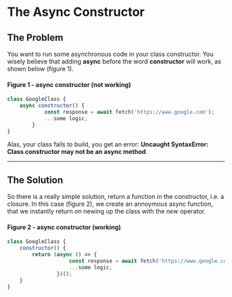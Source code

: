 # The Async Constructor

## The Problem
You want to run some asynchronous code in your class constructor. You wisely believe that adding **async** before the word **constructor** will work, as shown below (figure 1).

#### Figure 1 - async constructor (not working)
```javascript exampleBad
class GoogleClass {
    async constructor() {
            const response = await fetch('https://www.google.com');
            ...some logic;
        }
}
```

Alas, your class fails to build, you get an error: **Uncaught SyntaxError: Class constructor may not be an async method**.

---

## The Solution

So there is a really simple solution, return a function in the constructor, i.e. a closure. In this case (figure 2), we create an annoymous async function, that we instantly return on newing up the class with the *new* operator.

#### Figure 2 - async constructor (working)
```javascript exampleGood
class GoogleClass {
    constructor() {
        return (async () => {
                    const response = await fetch('https://www.google.com');
                    ...some logic;
                })();
    }
}
```